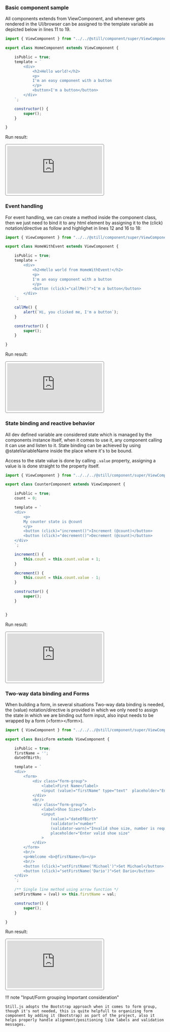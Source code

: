 ###  Basic component sample

All components extends from ViewComponent, and whenever gets rendered in the UI/browser can be assigned to the template variable as depicted below in lines 11 to 19.

```js title="HomeComponent.js" hl_lines="6-14" linenums="1"
import { ViewComponent } from "../../@still/component/super/ViewComponent.js";

export class HomeComponent extends ViewComponent {

    isPublic = true;
    template = `
        <div>
            <h2>Hello world!</h2>
            <p>
            I'm an easy component with a button
            </p>
            <button>I'm a button</button>
        </div>
    `;

    constructor() {
        super();
    }

}
```
Run result:
<iframe src="https://nbernardo.github.io/stilljs/" 
            frameBorder="0"
            style="border: 1px solid grey; border-radius:4px; padding: 5px; background: white"
            >
</iframe>

<br>

###  Event handling

For event handling, we can create a method inside the component class, then we just need to bind it to any html element by assigning it to the (click) notation/directive as follow and highlighet in lines 12 and 16 to 18:

```js title="HomeWithEvent.js" hl_lines="16-18 12" linenums="1"
import { ViewComponent } from "../../@still/component/super/ViewComponent.js";

export class HomeWithEvent extends ViewComponent {

	isPublic = true;
	template = `
        <div>
            <h2>Hello world from HomeWithEvent!</h2>
            <p>
            I'm an easy component with a button
            </p>
            <button (click)="callMe()">I'm a button</button>
        </div>
    `;

	callMe() {
		alert(`Hi, you clicked me, I'm a button`);
	}

	constructor() {
		super();
	}

}
```
Run result:
<iframe src="https://nbernardo.github.io/stilljs/#/HomeWithEvent" 
            frameBorder="0"
            style="border: 1px solid grey; border-radius:4px; padding: 5px; background: white"
            >
</iframe>

<br>

###  State binding and reactive behavior

All dev defined variable are considered state which is managed by the components instance itself, when it comes to use it, any component calling it can use and listen to it. State binding can be achieved by using @stateVariableName inside the place where it's to be bound.

Access to the state value is done by calling `.value` property, assigning a value is is done straight to the property itself.


```js title="CounterComponent.js" hl_lines="13-14 18-20 22-24" linenums="1"
import { ViewComponent } from "../../../@still/component/super/ViewComponent.js";

export class CounterComponent extends ViewComponent {

	isPublic = true;
	count = 0;

	template = `
	<div>
		<p>
		My counter state is @count
		</p>
		<button (click)="increment()">Increment (@count)</button>
		<button (click)="decrement()">Decrement (@count)</button>
	</div>
	`;

	increment() {
		this.count = this.count.value + 1;
	}

	decrement() {
		this.count = this.count.value - 1;
	}

	constructor() {
		super();
	}


}
```
Run result:
<iframe src="https://nbernardo.github.io/stilljs/#/CounterComponent" 
            frameBorder="0"
            style="border: 1px solid grey; border-radius:4px; padding: 5px; background: white"
            >
</iframe>


<br>

###  Two-way data binding and Forms

When building a form, in several situations Two-way data binding is needed, the (value) notation/directive is provided in which we only need to assign the state in which we are binding out form input, also input needs to be wrapped by a form (&lt;form&gt;&lt;/form&gt;).


```js title="BasicForm.js" hl_lines="14 20-22" linenums="1"
import { ViewComponent } from "../../../@still/component/super/ViewComponent.js";

export class BasicForm extends ViewComponent {

	isPublic = true;
	firstName = '';
	dateOfBirth;

	template = `
	<div>
		<form>
			<div class="form-group">
				<label>First Name</label>
				<input (value)="firstName" type="text"  placeholder="Enter first name">
			</div>
			<br/>
			<div class="form-group">
				<label>Shoe Size</label>
				<input 
					(value)="dateOfBirth" 
					(validator)="number" 
					(validator-warn)="Invalid shoe size, number is required"
					placeholder="Enter valid shoe size"
				>
			</div>
		</form>
		<br/>
		<p>Welcome <b>@firstName</b></p>
		<br/>
		<button (click)="setFirstName('Michael')">Set Michael</button>
		<button (click)="setFirstName('Dario')">Set Dario</button>
	</div>
	`;

	/** Single line method using arrow function */
	setFirstName = (val) => this.firstName = val;

	constructor() {
		super();
	}

}
```
Run result:
<iframe src="https://nbernardo.github.io/stilljs/#/BasicForm" 
            frameBorder="0"
            style="border: 1px solid grey; border-radius:4px; padding: 5px; background: white"
            >
</iframe>

!!! note "Input/Form grouping Important consideration"

    Still.js adopts the Bootstrap approach when it comes to form group, though it's not needed, this is quite helpfull to organizing form component by adding it (Bootstrap) as part of the project, also it helps properly handle alignment/positioning like labels and validation messages.